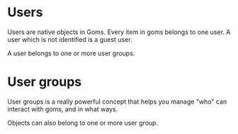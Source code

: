 # Users

Users are native objects in Goms. Every item in goms belongs to one user. A user which is not identified is a guest user.

A user belongs to one or more user groups.

# User groups

User groups is a really powerful concept that helps you manage "who" can interact with goms, and in what ways.

Objects can also belong to one or more user group.

